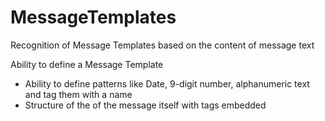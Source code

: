 # MessageTemplates
Recognition of Message Templates based on the content of message text

Ability to define a Message Template
- Ability to define patterns like Date, 9-digit number, alphanumeric text and tag them with a name
- Structure of the of the message itself with tags embedded
